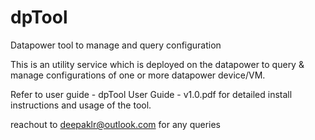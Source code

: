 # dpTool
Datapower tool to manage and query configuration

This is an utility service which is deployed on the datapower to query & manage configurations of one or more datapower device/VM. 

Refer to user guide - dpTool User Guide - v1.0.pdf for detailed install instructions and usage of the tool.

reachout to deepaklr@outlook.com for any queries
